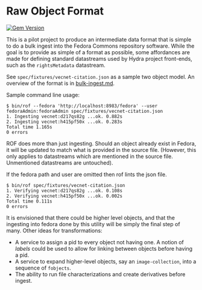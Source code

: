 # Raw Object Format

[![Gem Version](https://badge.fury.io/rb/rof.png)](http://badge.fury.io/rb/rof)

This is a pilot project to produce an intermediate data format that is simple
to do a bulk ingest into the Fedora Commons repository software. While the goal
is to provide as simple of a format as possible, some affordances are made for
defining standard datastreams used by Hydra project front-ends, such as the
`rightsMetadata` datastream.

See `spec/fixtures/vecnet-citation.json` as a sample two object model.
An overview of the format is in [bulk-ingest.md](bulk-ingest.md).

Sample command line usage:

```
$ bin/rof --fedora 'http://localhost:8983/fedora' --user fedoraAdmin:fedoraAdmin spec/fixtures/vecnet-citation.json
1. Ingesting vecnet:d217qs82g ...ok. 0.882s
2. Ingesting vecnet:h415pf50x ...ok. 0.283s
Total time 1.165s
0 errors
```

ROF does more than just ingesting.
Should an object already exist in Fedora, it will be updated to match what is provided in the source file.
(However, this only applies to datastreams which are mentioned in the source file. Unmentioned datastreams
are untouched).

If the fedora path and user are omitted then rof lints the json file.

```
$ bin/rof spec/fixtures/vecnet-citation.json
1. Verifying vecnet:d217qs82g ...ok. 0.108s
2. Verifying vecnet:h415pf50x ...ok. 0.002s
Total time 0.111s
0 errors
```

It is envisioned that there could be higher level objects, and that the ingesting into fedora done by this utility
will be simply the final step of many.
Other ideas for transformations:

* A service to assign a pid to every object not having one. A notion of *labels* could be used
to allow for linking between objects before having a pid.
* A service to expand higher-level objects, say an `image-collection`, into a sequence of `fobjects`.
* The ability to run file characterizations and create derivatives before ingest.
